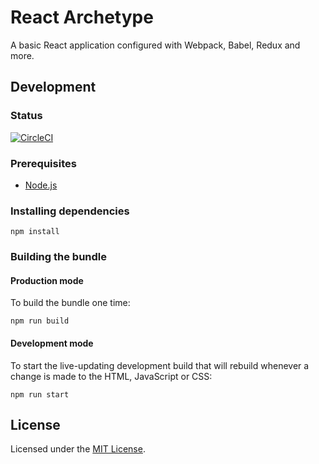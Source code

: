 # React Archetype

A basic React application configured with Webpack, Babel, Redux and more.

## Development

### Status

[![CircleCI](https://circleci.com/gh/benjeh32/react-archetype.svg?style=svg)](https://circleci.com/gh/benjeh32/react-archetype)

### Prerequisites

- [Node.js](https://nodejs.org/)

### Installing dependencies

```console
npm install
```

### Building the bundle

#### Production mode

To build the bundle one time:

```console
npm run build
```

#### Development mode

To start the live-updating development build that will rebuild whenever a change is made to the HTML, JavaScript or CSS:

```console
npm run start
```

## License

Licensed under the [MIT License](https://github.com/benjeh32/privacy-choices/blob/master/LICENSE).

